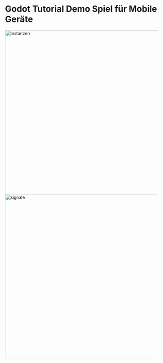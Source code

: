 # Godot Tutorial Demo Spiel für Mobile Geräte

<img width="960" height="540" alt="instanzen" src="https://github.com/user-attachments/assets/9d277a63-e4b1-42b5-84f9-6895aae2645b" />
<img width="960" height="540" alt="signale" src="https://github.com/user-attachments/assets/92dabd64-40d3-48a5-acf3-16679a53a930" />
